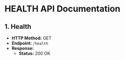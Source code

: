# HEALTH API Documentation

## 1. Health
- **HTTP Method:** GET
- **Endpoint:** `/health`
- **Response:**
  - **Status:** 200 OK